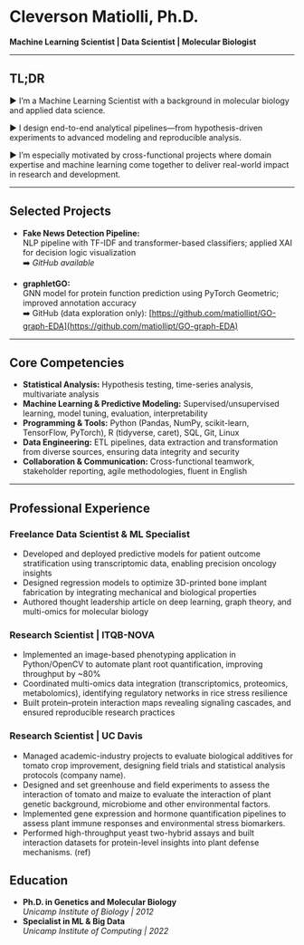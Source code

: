 # Cleverson Matiolli, Ph.D.

**Machine Learning Scientist | Data Scientist | Molecular Biologist**  

---
## TL;DR

▶️ I’m a Machine Learning Scientist with a background in molecular biology and applied data science.

▶️ I design end-to-end analytical pipelines—from hypothesis-driven experiments to advanced modeling and reproducible analysis.

▶️ I’m especially motivated by cross-functional projects where domain expertise and machine learning come together to deliver real-world impact in research and development.

---

## Selected Projects

- **Fake News Detection Pipeline:**  
  NLP pipeline with TF-IDF and transformer-based classifiers; applied XAI for decision logic visualization  
  ➡️ *GitHub available*

- **graphletGO:**  
  GNN model for protein function prediction using PyTorch Geometric; improved annotation accuracy  
  ➡️ GitHub (data exploration only): [https://github.com/matiollipt/GO-graph-EDA](https://github.com/matiollipt/GO-graph-EDA)

---

## Core Competencies

- **Statistical Analysis:** Hypothesis testing, time-series analysis, multivariate analysis  
- **Machine Learning & Predictive Modeling:** Supervised/unsupervised learning, model tuning, evaluation, interpretability  
- **Programming & Tools:** Python (Pandas, NumPy, scikit-learn, TensorFlow, PyTorch), R (tidyverse, caret), SQL, Git, Linux  
- **Data Engineering:** ETL pipelines, data extraction and transformation from diverse sources, ensuring data integrity and security  
- **Collaboration & Communication:** Cross-functional teamwork, stakeholder reporting, agile methodologies, fluent in English  

---

## Professional Experience

### Freelance Data Scientist & ML Specialist

- Developed and deployed predictive models for patient outcome stratification using transcriptomic data, enabling precision oncology insights  
- Designed regression models to optimize 3D-printed bone implant fabrication by integrating mechanical and biological properties  
- Authored thought leadership article on deep learning, graph theory, and multi-omics for molecular biology  

### Research Scientist | ITQB-NOVA

- Implemented an image-based phenotyping application in Python/OpenCV to automate plant root quantification, improving throughput by ~80%  
- Coordinated multi-omics data integration (transcriptomics, proteomics, metabolomics), identifying regulatory networks in rice stress resilience  
- Built protein–protein interaction maps revealing signaling cascades, and ensured reproducible research practices  

### Research Scientist | UC Davis

- Managed academic-industry projects to evaluate biological additives for tomato crop improvement, designing field trials and statistical analysis protocols (company name).
- Designed and set greenhouse and field experiments to assess the interaction of tomato and maize to evaluate the interaction of plant genetic background, microbiome and other environmental factors.
- Implemented gene expression and hormone quantification pipelines to assess plant immune responses and environmental stress biomarkers.
- Performed high-throughput yeast two-hybrid assays and built interaction datasets for protein-level insights into plant defense mechanisms. (ref)


## Education

- **Ph.D. in Genetics and Molecular Biology**  
  *Unicamp Institute of Biology | 2012*  
- **Specialist in ML & Big Data**  
    *Unicamp Institute of Computing | 2022*
